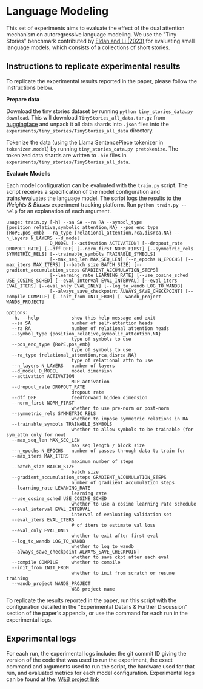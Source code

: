 # Language Modeling

This set of experiments aims to evaluate the effect of the dual attention mechanism on autoregressive language modeling. We use the "Tiny Stories" benchmark contributed by [Eldan and Li (2023)](https://arxiv.org/abs/2305.07759) for evaluating small language models, which consists of a collections of short stories.

## Instructions to replicate experimental results

To replicate the experimental results reported in the paper, please follow the instructions below.

**Prepare data**

Download the tiny stories dataset by running `python tiny_stories_data.py download`. This will download `TinyStories_all_data.tar.gz` from [huggingface](https://huggingface.co/datasets/roneneldan/TinyStories/resolve/main/TinyStories_all_data.tar.gz) and unpack it all data shards into `.json` files into the `experiments/tiny_stories/TinyStories_all_data` directory.

Tokenize the data (using the Llama SentencePiece tokenizer in `tokenizer.model`) by running `tiny_stories_data.py pretokenize`. The tokenized data shards are written to `.bin` files in `experiments/tiny_stories/TinyStories_all_data`.


**Evaluate Modells**

Each model configuration can be evaluated with the `train.py` script. The script receives a specification of the model configuration and trains/evaluates the language model. The script logs the results to the *Weights & Biases* experiment tracking platform. Run `python train.py --help` for an explanation of each argument.

```
usage: train.py [-h] --sa SA --ra RA --symbol_type {position_relative,symbolic_attention,NA} --pos_enc_type {RoPE,pos_emb} --ra_type {relational_attention,rca,disrca,NA} --n_layers N_LAYERS --d_model
                D_MODEL [--activation ACTIVATION] [--dropout_rate DROPOUT_RATE] [--dff DFF] [--norm_first NORM_FIRST] [--symmetric_rels SYMMETRIC_RELS] [--trainable_symbols TRAINABLE_SYMBOLS]
                [--max_seq_len MAX_SEQ_LEN] [--n_epochs N_EPOCHS] [--max_iters MAX_ITERS] [--batch_size BATCH_SIZE] [--gradient_accumulation_steps GRADIENT_ACCUMULATION_STEPS]
                [--learning_rate LEARNING_RATE] [--use_cosine_sched USE_COSINE_SCHED] [--eval_interval EVAL_INTERVAL] [--eval_iters EVAL_ITERS] [--eval_only EVAL_ONLY] [--log_to_wandb LOG_TO_WANDB]
                [--always_save_checkpoint ALWAYS_SAVE_CHECKPOINT] [--compile COMPILE] [--init_from INIT_FROM] [--wandb_project WANDB_PROJECT]

options:
  -h, --help            show this help message and exit
  --sa SA               number of self-attention heads
  --ra RA               number of relational attention heads
  --symbol_type {position_relative,symbolic_attention,NA}
                        type of symbols to use
  --pos_enc_type {RoPE,pos_emb}
                        type of symbols to use
  --ra_type {relational_attention,rca,disrca,NA}
                        type of relational attn to use
  --n_layers N_LAYERS   number of layers
  --d_model D_MODEL     model dimension
  --activation ACTIVATION
                        MLP activation
  --dropout_rate DROPOUT_RATE
                        dropout rate
  --dff DFF             feedforward hidden dimension
  --norm_first NORM_FIRST
                        whether to use pre-norm or post-norm
  --symmetric_rels SYMMETRIC_RELS
                        whether to impose symmetric relations in RA
  --trainable_symbols TRAINABLE_SYMBOLS
                        whether to allow symbols to be trainable (for sym_attn only for now)
  --max_seq_len MAX_SEQ_LEN
                        max seq length / block size
  --n_epochs N_EPOCHS   number of passes through data to train for
  --max_iters MAX_ITERS
                        maximum number of steps
  --batch_size BATCH_SIZE
                        batch size
  --gradient_accumulation_steps GRADIENT_ACCUMULATION_STEPS
                        number of gradiient accumulation steps
  --learning_rate LEARNING_RATE
                        learning rate
  --use_cosine_sched USE_COSINE_SCHED
                        whether to use a cosine learning rate schedule
  --eval_interval EVAL_INTERVAL
                        interval of evaluating validation set
  --eval_iters EVAL_ITERS
                        # of iters to estimate val loss
  --eval_only EVAL_ONLY
                        whether to exit after first eval
  --log_to_wandb LOG_TO_WANDB
                        whether to log to wandb
  --always_save_checkpoint ALWAYS_SAVE_CHECKPOINT
                        whether to save ckpt after each eval
  --compile COMPILE     whether to compile
  --init_from INIT_FROM
                        whether to init from scratch or resume training
  --wandb_project WANDB_PROJECT
                        W&B project name
```

To replicate the results reported in the paper, run this script with the configuration detailed in the "Experimental Details & Further Discussion" section of the paper's appendix, or use the command for each run in the experimental logs.

## Experimental logs

For each run, the experimental logs include: the git commit ID giving the version of the code that was used to run the experiment, the exact command and arguments used to run the script, the hardware used for that run, and evaluated metrics for each model configuration. Experimental logs can be found at the: [W&B project link](https://wandb.ai/awni00/dual_attention--tiny_stories-LM)